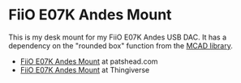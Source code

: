 # FiiO E07K Andes Mount

This is my desk mount for my FiiO E07K Andes USB DAC.  It has a dependency on the "rounded box" function from the [MCAD library][1].

 * [FiiO E07K Andes Mount][2] at patshead.com
 * [FiiO E07K Andes Mount][3] at Thingiverse

[1]: https://github.com/SolidCode/MCAD "MCAD library at GitHub"
[2]: http://blog.patshead.com/2014/07/3d-printed-desk-mount-for-my-fiio-e07k-usb-dac.html "Creating a 3D Printed Desk Mount For My FiiO E07K USB DAC using OpenSCAD"
[3]: http://www.thingiverse.com/thing:409200 "FiiO E07K Andes Mount at Thingiverse"
